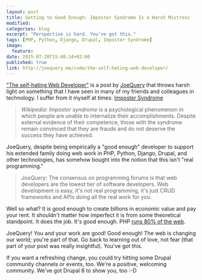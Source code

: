 ```yaml
---
layout: post
title: Getting to Good Enough: Imposter Syndrome Is a Harsh Mistress
modified:
categories: blog
excerpt: "Perspective is hard. You've got this."
tags: [PHP, Python, Django, Drupal, Imposter Syndrome]
image:
  feature:
date: 2015-07-20T15:48:14+02:00
published: true
link: http://joequery.me/code/the-self-hating-web-developer/
---
```


["The self-hating Web Developer"](http://joequery.me/code/the-self-hating-web-developer/) is a post by [JoeQuery](http://joequery.me) that throws harsh light on something that I have seen in many of my friends and colleagues in technology. I suffer from it myself at times: [Imposter Syndrome](https://en.wikipedia.org/wiki/Impostor_syndrome)

> *Wikipedia: Impostor syndrome* is a psychological phenomenon in which
> people are unable to internalize their accomplishments.
> Despite external evidence of their competence, those
> with the syndrome remain convinced that they are frauds
> and do not deserve the success they have achieved.

JoeQuery, despite being empirically a "good enough" developer to support his extended family doing web work in PHP, Python, Django, Drupal, and other technologies, has somehow bought into the notion that this isn't "real programming."

> *JoeQuery*: The consensus on programming forums is that web developers
> are the lowest tier of software developers. Web development
> is easy, it's not real programming, it's just CRUD frameworks
> and APIs doing all the real work for you.

Well so what? It is good enough to create billions in economic value and pay your rent. It shouldn't matter how imperfect it is from some theoretical standpoint. It does the job. It's good enough. PHP [runs 80% of the web](http://w3techs.com/technologies/details/pl-php/all/all).

JoeQuery! You and your work are good! Good enough! The web is changing our world; you're part of that. Go back to learning out of love, not fear (that part of your post was really insightful). You've got this.

If you want a refreshing change, you could try hitting some Drupal community channels or events, too. We're a positive, welcoming community. We've got Drupal 8 to show you, too :-D